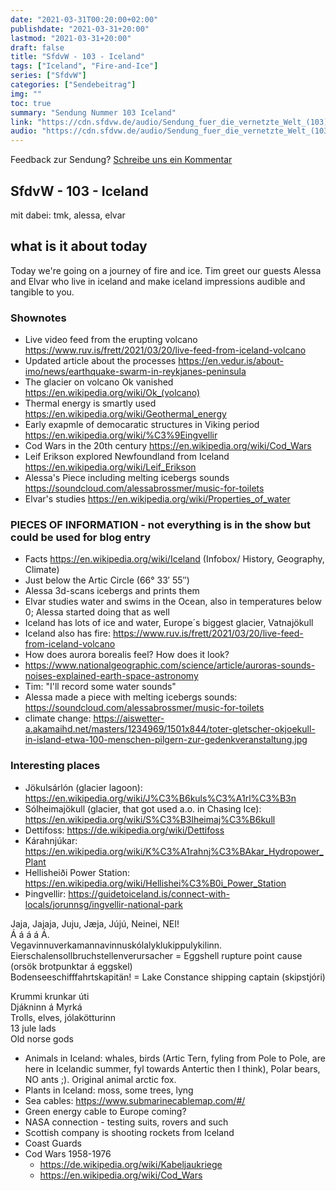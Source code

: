 ```yaml
---
date: "2021-03-31T00:20:00+02:00"
publishdate: "2021-03-31+20:00"
lastmod: "2021-03-31+20:00"
draft: false
title: "SfdvW - 103 - Iceland"
tags: ["Iceland", "Fire-and-Ice"]
series: ["SfdvW"]
categories: ["Sendebeitrag"]
img: ""
toc: true
summary: "Sendung Nummer 103 Iceland"
link: "https://cdn.sfdvw.de/audio/Sendung_fuer_die_vernetzte_Welt_(103)_2021_03_31_Iceland.mp3"
audio: "https://cdn.sfdvw.de/audio/Sendung_fuer_die_vernetzte_Welt_(103)_2021_03_31_Iceland.mp3"
---
```


<div align="center" id="example"></div>
<script src="https://cdn.podlove.org/web-player/embed.js"></script>

Feedback zur Sendung?
[Schreibe uns ein Kommentar](mailto:SfdvW@radiocorax.de)

## SfdvW - 103 - Iceland
mit dabei: tmk, alessa, elvar

## what is it about today

Today we're going on a journey of fire and ice. Tim greet our guests Alessa and Elvar who live in iceland and make iceland impressions audible and tangible to you. 

### Shownotes

* Live video feed from the erupting volcano https://www.ruv.is/frett/2021/03/20/live-feed-from-iceland-volcano
* Updated article about the processes https://en.vedur.is/about-imo/news/earthquake-swarm-in-reykjanes-peninsula
* The glacier on volcano Ok vanished https://en.wikipedia.org/wiki/Ok_(volcano)
* Thermal energy is smartly used https://en.wikipedia.org/wiki/Geothermal_energy
* Early exapmle of democaratic structures in Viking period https://en.wikipedia.org/wiki/%C3%9Eingvellir
* Cod Wars in the 20th century https://en.wikipedia.org/wiki/Cod_Wars
* Leif Erikson explored Newfoundland from Iceland https://en.wikipedia.org/wiki/Leif_Erikson
* Alessa's Piece including melting icebergs sounds https://soundcloud.com/alessabrossmer/music-for-toilets
* Elvar's studies https://en.wikipedia.org/wiki/Properties_of_water

### PIECES OF INFORMATION - not everything is in the show but could be used for blog entry

* Facts https://en.wikipedia.org/wiki/Iceland (Infobox/ History, Geography, Climate)
* Just below the Artic Circle (66° 33′ 55″)
* Alessa 3d-scans icebergs and prints them
* Elvar studies water and swims in the Ocean, also in temperatures below 0; Alessa started doing that as well
* Iceland has lots of ice and water, Europe´s biggest glacier, Vatnajökull
* Iceland also has fire: https://www.ruv.is/frett/2021/03/20/live-feed-from-iceland-volcano
* How does aurora borealis feel? How does it look?
* https://www.nationalgeographic.com/science/article/auroras-sounds-noises-explained-earth-space-astronomy
* Tim: "I'll record some water sounds"
* Alessa made a piece with melting icebergs sounds: https://soundcloud.com/alessabrossmer/music-for-toilets
* climate change: https://aiswetter-a.akamaihd.net/masters/1234969/1501x844/toter-gletscher-okjoekull-in-island-etwa-100-menschen-pilgern-zur-gedenkveranstaltung.jpg

### Interesting places

* Jökulsárlón (glacier lagoon): https://en.wikipedia.org/wiki/J%C3%B6kuls%C3%A1rl%C3%B3n
* Sólheimajökull (glacier, that got used a.o. in Chasing Ice): https://en.wikipedia.org/wiki/S%C3%B3lheimaj%C3%B6kull
* Dettifoss: https://de.wikipedia.org/wiki/Dettifoss
* Kárahnjúkar: https://en.wikipedia.org/wiki/K%C3%A1rahnj%C3%BAkar_Hydropower_Plant
* Hellisheiði Power Station: https://en.wikipedia.org/wiki/Hellishei%C3%B0i_Power_Station
* Þingvellir: https://guidetoiceland.is/connect-with-locals/jorunnsg/ingvellir-national-park

Jaja, Jajaja, Juju, Jæja, Jújú, Neinei, NEI!  
Á á á á Á.  
Vegavinnuverkamannavinnuskólalyklukippulykilinn.  
Eierschalensollbruchstellenverursacher = Eggshell rupture point cause (orsök brotpunktar á eggskel)  
Bodenseeschifffahrtskapitän! = Lake Constance shipping captain (skipstjóri)  
  
Krummi krunkar úti  
Djákninn á Myrká  
Trolls, elves, jólakötturinn  
13 jule lads  
Old norse gods  

* Animals in Iceland: whales, birds (Artic Tern, fyling from Pole to Pole, are here in Icelandic summer, fyl towards Antertic then I think), Polar bears, NO ants ;). Original animal arctic fox. 
* Plants in Iceland: moss, some trees, lyng
* Sea cables: https://www.submarinecablemap.com/#/
* Green energy cable to Europe coming?
* NASA connection - testing suits, rovers and such
* Scottish company is shooting rockets from Iceland
* Coast Guards 
* Cod Wars 1958-1976
  * https://de.wikipedia.org/wiki/Kabeljaukriege
  * https://en.wikipedia.org/wiki/Cod_Wars



<script>
  podlovePlayer('#example', '/blog/sfdvw103.json');
</script>
